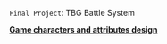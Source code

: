 `Final Project`: TBG Battle System

[**Game characters and attributes design**](https://www.bilibili.com/video/BV1Lg4y1u7eA/?spm_id_from=333.999.0.0&vd_source=4264d17960d3662effa4ac3cb6df2e2f)
